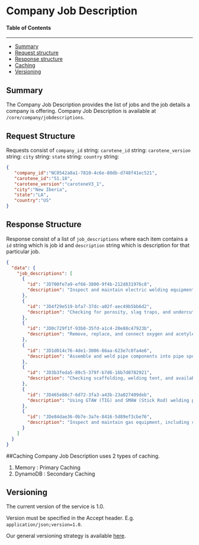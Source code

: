 Company Job Description
==================

#### Table of Contents
_______

- [Summary](#summary)
- [Request structure](#request-structure)
- [Response structure](#response-structure)
- [Caching](#Caching)
- [Versioning](#versioning)

## Summary

The Company Job Description provides the list of jobs and the job details a company is offering.
Company Job Description is available at `/core/company/jobdescriptions`.


## Request Structure
Requests consist of  `company_id` string:
                     `carotene_id` string:
                     `carotene_version` string:
                     `city` string:
                     `state` string:
                     `country` string:
                     

```json
{  
   "company_id":"NC0542a8a1-7810-4c6e-80db-d748f41ec521",
   "carotene_id":"51.18",
   "carotene_version":"caroteneV3_1",
   "city":"New Iberia",
   "state":"LA",
   "country":"US"
}
```



## Response Structure
Response consist of a list of `job_descriptions` where each item contains a `id` string which is job id and `description` string which is description for that particular job.

```json
{
  "data": {
    "job_descriptions": [
      {
        "id": "JD700fe7a9-ef66-3800-9f4b-212d831976c8",
        "description": "Inspect and maintain electric welding equipment, including checking leads"
      },
      {
        "id": "JD4f29e519-bfa7-37dc-a02f-aec49b5bb6d2",
        "description": "Checking for porosity, slag traps, and undercut, checking and adjusting component alignment, and monitoring and adjusting welding machine temperature and polarity"
      },
      {
        "id": "JD0c729f1f-93b0-35fd-a1c4-20e88c47923b",
        "description": "Remove, replace, and connect oxygen and acetylene bottles"
      },
      {
        "id": "JD1d014c76-4de1-3006-86aa-623e7c0fa4e6",
        "description": "Assemble and weld pipe components into pipe spools or completed pipe assemblies"
      },
      {
        "id": "JD3b3feda5-89c5-379f-b7d6-16b7d0782921",
        "description": "Checking scaffolding, welding tent, and availability of a fire watch and fire extinguishing equipment"
      },
      {
        "id": "JD465e88c7-6d72-3fa3-a43b-23a027409deb",
        "description": "Using GTAW (TIG) and SMAW (Stick Rod) welding procedures"
      },
      {
        "id": "JDe84dae36-0b7e-3a7e-8416-5d89ef3cbe76",
        "description": "Inspect and maintain gas equipment, including changing gauges, repairing hoses"
      }
    ]
  }
}
```


##Caching
Company Job Description uses 2 types of caching. 
1) Memory    : Primary Caching
2) DynamoDB  : Secondary Caching


## Versioning
The current version of the service is 1.0. 

Version must be specified in the Accept header. E.g. `application/json;version=1.0`. 

Our general versioning strategy is available [here](/Versioning.md).
